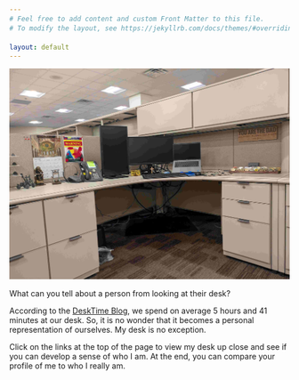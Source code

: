 ```yaml
---
# Feel free to add content and custom Front Matter to this file.
# To modify the layout, see https://jekyllrb.com/docs/themes/#overriding-theme-defaults

layout: default
---
```

![Rob's Desk](Desktop.jpg)

What can you tell about a person from looking at their desk?

According to the [DeskTime Blog](https://desktime.com/blog/what-does-your-desk-say-about-you-infographic), we spend on average 5 hours and 41 minutes at our desk.  So, it is no wonder that it becomes a personal representation of ourselves.  My desk is no exception.

Click on the links at the top of the page to view my desk up close and see if you can develop a sense of who I am.  At the end, you can compare your profile of me to who I really am.

